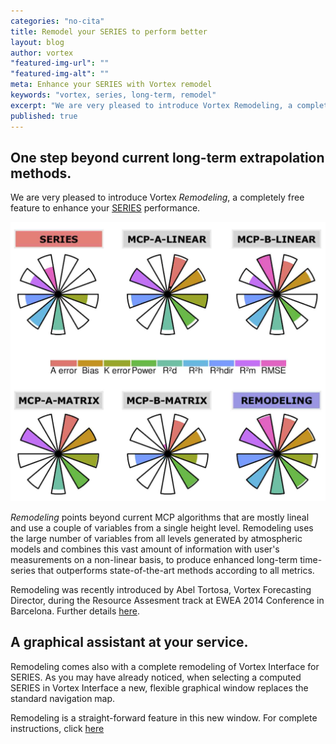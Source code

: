 ```yaml
---
categories: "no-cita"
title: Remodel your SERIES to perform better
layout: blog
author: vortex
"featured-img-url": ""
"featured-img-alt": ""
meta: Enhance your SERIES with Vortex remodel
keywords: "vortex, series, long-term, remodel"
excerpt: "We are very pleased to introduce Vortex Remodeling, a completely free feature to enhance your SERIES performance"
published: true
---
```


## One step beyond current long-term extrapolation methods.

We are very pleased to introduce Vortex _Remodeling_, a completely free feature to enhance your [SERIES](../solutions/series.html) performance.

<img src="/assets/img/petals.jpg" alt="Drawing" style="width: 600px; text-align:center;"/>

_Remodeling_ points beyond current MCP algorithms that are mostly lineal and use a couple of variables from a single height level. Remodeling uses the large number of variables from all levels generated by atmospheric models and combines this vast amount of information with user's measurements on a non-linear basis, to produce enhanced long-term time-series that outperforms state-of-the-art methods according to all metrics.

Remodeling was recently introduced by Abel Tortosa, Vortex Forecasting Director, during the Resource Assesment track at EWEA 2014 Conference in Barcelona. Further details [here](../docs/EWEA2014_Atortosa.pdf).

## A graphical assistant at your service.

Remodeling comes also with a complete remodeling of Vortex Interface for SERIES. As you may have already noticed, when selecting a computed SERIES in Vortex Interface a new, flexible graphical window replaces the standard navigation map.

Remodeling is a straight-forward feature in this new window. For complete instructions, click [here](../docs/info.remodeling.pdf)